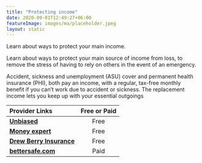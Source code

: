 ```yaml
---
title: "Protecting income"
date: 2020-09-01T12:49:27+06:00
featureImage: images/ma/placeholder.jpeg
layout: static
---
```


Learn about ways to protect your main income.

Learn about ways to protect your main source of income from loss, to remove the stress of having to rely on others in the event of an emergency.

Accident, sickness and unemployment (ASU) cover and permanent health insurance (PHI), both pay an income, with a regular, tax-free monthly benefit if you can’t work due to accident or sickness. The replacement income lets you keep up with your essential outgoings

| Provider Links      | Free or Paid  |  
| :-----------          | :--------------:      |  
| [**Unbiased**](https://www.unbiased.co.uk/discover/insurance/critical-illness-insurance) | Free | 
| [**Money expert**](https://www.moneyexpert.com/life-insurance/accident-sickness-unemployment-insurance/) | Free | 
| [**Drew Berry Insurance**](https://www.drewberryinsurance.co.uk/income-protection-insurance/permanent-health-insurance) | Free | 
| [**bettersafe.com**](https://www.awin1.com/cread.php?awinmid=16254&awinaffid=1198638&ued=https%3A%2F%2Fwww.bettersafe.com%2F) | Paid | 
  

<br/><br/>






